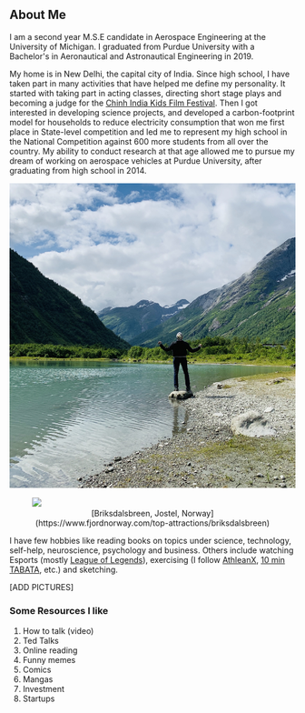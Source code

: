 ## About Me

I am a second year M.S.E candidate in Aerospace Engineering at the University of Michigan. I graduated from Purdue University with a Bachelor's in Aeronautical and Astronautical Engineering in 2019.

My home is in New Delhi, the capital city of India. Since high school, I have taken part in many activities that have helped me define my personality. It started with taking part in acting classes, directing short stage plays and becoming a judge for the [Chinh India Kids Film Festival](www.chinh.in). Then I got interested in developing science projects, and developed a carbon-footprint model for households to reduce electricity consumption that won me first place in State-level competition and led me to represent my high school in the National Competition against 600 more students from all over the country. My ability to conduct research at that age allowed me to pursue my dream of working on aerospace vehicles at Purdue University, after graduating from high school in 2014.

<img src="images/about_back.JPG"/>
<figure>
  <img src="images/about_back.png" />
  <figcaption><center>[Briksdalsbreen, Jostel, Norway](https://www.fjordnorway.com/top-attractions/briksdalsbreen)</center></figcaption>
</figure>

I have few hobbies like reading books on topics under science, technology, self-help, neuroscience, psychology and business. Others include watching Esports (mostly [League of Legends](www.lolesports.com)), exercising (I follow [AthleanX](https://www.youtube.com/user/JDCav24), [10 min TABATA](https://www.youtube.com/watch?v=L1kS5I99dlM), etc.) and sketching.

[ADD PICTURES]

### Some Resources I like
1. How to talk (video)
2. Ted Talks
3. Online reading
4. Funny memes
5. Comics
6. Mangas
7. Investment
8. Startups

